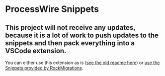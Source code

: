 # ProcessWire Snippets

## This project will not receive any updates, because it is a lot of work to push updates to the snippets and then pack everything into a VSCode extension.

You can either use this extension as is ([see the old readme here](https://github.com/BernhardBaumrock/pwsnippets/tree/79a84fa42508bf1e5fcea21b36ac313c55af6995)) or [use the Snippets provided by RockMigrations](https://github.com/baumrock/RockMigrations#snippets).

